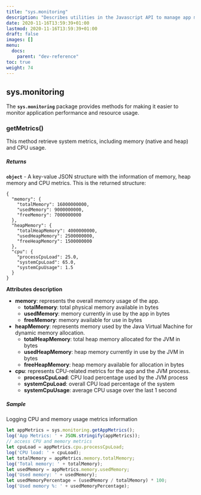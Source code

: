 ```yaml
---
title: "sys.monitoring"
description: "Describes utilities in the Javascript API to manage app monitoring."
date: 2020-11-16T13:59:39+01:00
lastmod: 2020-11-16T13:59:39+01:00
draft: false
images: []
menu:
  docs:
    parent: "dev-reference"
toc: true
weight: 74
---
```


## **sys.monitoring**

The **`sys.monitoring`** package provides methods for making it easier to monitor application performance and resource usage.

###  getMetrics()

This method retrieve system metrics, including memory (native and heap) and CPU usage.

##### Returns

**`object`**  - A key-value JSON structure with the information of memory, heap memory and CPU metrics. This is the returned structure:
```
{
  "memory": {
    "totalMemory": 16000000000,
    "usedMemory": 9000000000,
    "freeMemory": 7000000000
  },
  "heapMemory": {
    "totalHeapMemory": 4000000000,
    "usedHeapMemory": 2500000000,
    "freeHeapMemory": 1500000000
  },
  "cpu": {
    "processCpuLoad": 25.0,
    "systemCpuLoad": 65.0,
    "systemCpuUsage": 1.5
  }
}
```
**Attributes description**
- **memory**: represents the overall memory usage of the app.
  - **totalMemory**: total physical memory available in bytes
  - **usedMemory**: memory currently in use by the app in bytes
  - **freeMemory**: memory available for use in bytes
- **heapMemory**: represents memory used by the Java Virtual Machine for dynamic memory allocation.
  - **totalHeapMemory**: total heap memory allocated for the JVM in bytes
  - **usedHeapMemory**: heap memory currently in use by the JVM in bytes
  - **freeHeapMemory**: heap memory available for allocation in bytes
- **cpu**: represents CPU-related metrics for the app and the JVM process.
  - **processCpuLoad**: CPU load percentage used by the JVM process
  - **systemCpuLoad**: overall CPU load percentage of the system
  - **systemCpuUsage**: average CPU usage over the last 1 second


##### Sample
Logging CPU and memory usage metrics information

``` javascript
let appMetrics = sys.monitoring.getAppMetrics();
log('App Metrics: ' + JSON.stringify(appMetrics));
// access CPU and memory metrics
let cpuLoad = appMetrics.cpu.processCpuLoad;
log('CPU load: ' + cpuLoad);
let totalMemory = appMetrics.memory.totalMemory;
log('Total memory: ' + totalMemory);
let usedMemory = appMetrics.memory.usedMemory;
log('Used memory: ' + usedMemory);
let usedMemoryPercentage = (usedMemory / totalMemory) * 100;
log('Used memory %: ' + usedMemoryPercentage);
```

